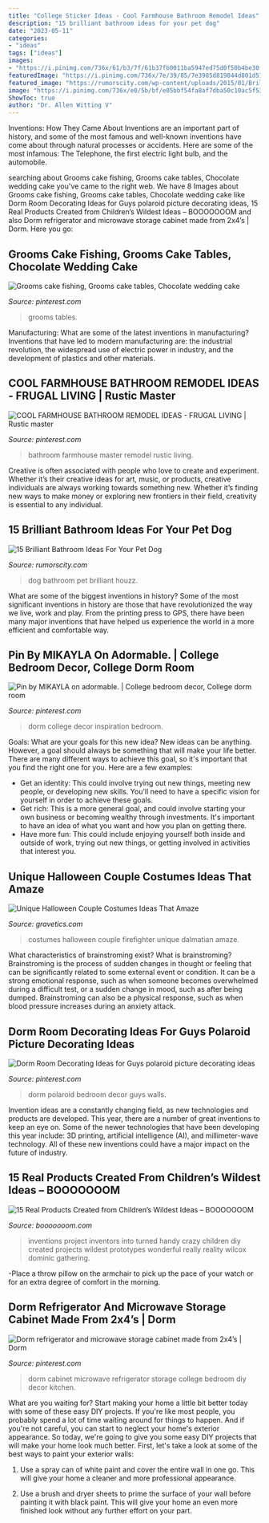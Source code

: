 ```yaml
---
title: "College Sticker Ideas - Cool Farmhouse Bathroom Remodel Ideas"
description: "15 brilliant bathroom ideas for your pet dog"
date: "2023-05-11"
categories:
- "ideas"
tags: ["ideas"]
images:
- "https://i.pinimg.com/736x/61/b3/7f/61b37fb0011ba5947ed75d0f50b4be30.jpg"
featuredImage: "https://i.pinimg.com/736x/7e/39/85/7e3985d819844d801d51a0a54a11b55c.jpg"
featured_image: "https://rumorscity.com/wp-content/uploads/2015/01/Brilliant-Bathroom-Ideas-For-Your-Pet-Dog-14.jpg"
image: "https://i.pinimg.com/736x/e0/5b/bf/e05bbf54fa8af7dba50c10ac5f53900e.jpg"
ShowToc: true
author: "Dr. Allen Witting V"
---
```



Inventions: How They Came About
Inventions are an important part of history, and some of the most famous and well-known inventions have come about through natural processes or accidents. Here are some of the most infamous: The Telephone, the first electric light bulb, and the automobile.

	

		
searching about Grooms cake fishing, Grooms cake tables, Chocolate wedding cake you've came to the right web. We have 8 Images about Grooms cake fishing, Grooms cake tables, Chocolate wedding cake like Dorm Room Decorating Ideas for Guys polaroid picture decorating ideas, 15 Real Products Created from Children’s Wildest Ideas – BOOOOOOOM and also Dorm refrigerator and microwave storage cabinet made from 2x4’s | Dorm. Here you go:
		
    
## Grooms Cake Fishing, Grooms Cake Tables, Chocolate Wedding Cake

<img loading=lazy src="https://i.pinimg.com/736x/e0/5b/bf/e05bbf54fa8af7dba50c10ac5f53900e.jpg" onerror="this.onerror=null;this.src='https://tse1.mm.bing.net/th?id=OIP.VaxkzES8pgiUMmXbC9JM_AHaJ3&amp;pid=15.1';" alt="Grooms cake fishing, Grooms cake tables, Chocolate wedding cake">

_Source: pinterest.com_

>grooms tables. 

	

Manufacturing: What are some of the latest inventions in manufacturing?
Inventions that have led to modern manufacturing are: the industrial revolution, the widespread use of electric power in industry, and the development of plastics and other materials.

    
## COOL FARMHOUSE BATHROOM REMODEL IDEAS - FRUGAL LIVING | Rustic Master

<img loading=lazy src="https://i.pinimg.com/736x/a2/ec/eb/a2eceb30cc6d3f68cebc616e465ec1ed.jpg" onerror="this.onerror=null;this.src='https://tse4.mm.bing.net/th?id=OIP.vSK-M9hrYBcmaw25sbYXYQHaJ3&amp;pid=15.1';" alt="COOL FARMHOUSE BATHROOM REMODEL IDEAS - FRUGAL LIVING | Rustic master">

_Source: pinterest.com_

>bathroom farmhouse master remodel rustic living. 

	

Creative is often associated with people who love to create and experiment. Whether it’s their creative ideas for art, music, or products, creative individuals are always working towards something new. Whether it’s finding new ways to make money or exploring new frontiers in their field, creativity is essential to any individual.

    
## 15 Brilliant Bathroom Ideas For Your Pet Dog

<img loading=lazy src="https://rumorscity.com/wp-content/uploads/2015/01/Brilliant-Bathroom-Ideas-For-Your-Pet-Dog-14.jpg" onerror="this.onerror=null;this.src='https://tse3.mm.bing.net/th?id=OIP.kKlymGtTDzYZl1soXAqPxQHaLH&amp;pid=15.1';" alt="15 Brilliant Bathroom Ideas For Your Pet Dog">

_Source: rumorscity.com_

>dog bathroom pet brilliant houzz. 

	

What are some of the biggest inventions in history?
Some of the most significant inventions in history are those that have revolutionized the way we live, work and play. From the printing press to GPS, there have been many major inventions that have helped us experience the world in a more efficient and comfortable way.

    
## Pin By MIKAYLA On Adormable. | College Bedroom Decor, College Dorm Room

<img loading=lazy src="https://i.pinimg.com/736x/7e/39/85/7e3985d819844d801d51a0a54a11b55c.jpg" onerror="this.onerror=null;this.src='https://tse1.mm.bing.net/th?id=OIP._JnoOaHvpHvtIYwS8quEEwAAAA&amp;pid=15.1';" alt="Pin by MIKAYLA on adormable. | College bedroom decor, College dorm room">

_Source: pinterest.com_

>dorm college decor inspiration bedroom. 

	

Goals: What are your goals for this new idea?
New ideas can be anything. However, a goal should always be something that will make your life better. There are many different ways to achieve this goal, so it's important that you find the right one for you. Here are a few examples: 
- Get an identity: This could involve trying out new things, meeting new people, or developing new skills. You'll need to have a specific vision for yourself in order to achieve these goals. 
- Get rich: This is a more general goal, and could involve starting your own business or becoming wealthy through investments. It's important to have an idea of what you want and how you plan on getting there. 
- Have more fun: This could include enjoying yourself both inside and outside of work, trying out new things, or getting involved in activities that interest you.

    
## Unique Halloween Couple Costumes Ideas That Amaze

<img loading=lazy src="https://www.gravetics.com/wp-content/uploads/2017/07/Dalmatian-Firefighter.jpg" onerror="this.onerror=null;this.src='https://tse2.mm.bing.net/th?id=OIP.2GyKmF6GvnY-WS6n4MIymwHaJ4&amp;pid=15.1';" alt="Unique Halloween Couple Costumes Ideas That Amaze">

_Source: gravetics.com_

>costumes halloween couple firefighter unique dalmatian amaze. 

	

What characteristics of brainstroming exist?
What is brainstroming? Brainstroming is the process of sudden changes in thought or feeling that can be significantly related to some external event or condition. It can be a strong emotional response, such as when someone becomes overwhelmed during a difficult test, or a sudden change in mood, such as after being dumped. Brainstroming can also be a physical response, such as when blood pressure increases during an anxiety attack.

    
## Dorm Room Decorating Ideas For Guys Polaroid Picture Decorating Ideas

<img loading=lazy src="https://i.pinimg.com/736x/61/b3/7f/61b37fb0011ba5947ed75d0f50b4be30.jpg" onerror="this.onerror=null;this.src='https://tse2.mm.bing.net/th?id=OIP.WImWKJ6lU1n8mcNat4Q66gHaJ4&amp;pid=15.1';" alt="Dorm Room Decorating Ideas for Guys polaroid picture decorating ideas">

_Source: pinterest.com_

>dorm polaroid bedroom decor guys walls. 

	

Invention ideas are a constantly changing field, as new technologies and products are developed. This year, there are a number of great inventions to keep an eye on. Some of the newer technologies that have been developing this year include: 3D printing, artificial intelligence (AI), and millimeter-wave technology. All of these new inventions could have a major impact on the future of industry.

    
## 15 Real Products Created From Children’s Wildest Ideas – BOOOOOOOM

<img loading=lazy src="http://www.booooooom.com/wp-content/uploads/2016/02/Inventions5.jpg" onerror="this.onerror=null;this.src='https://tse1.mm.bing.net/th?id=OIP.eZN64jQkF3o8cdmkz15GgwHaP7&amp;pid=15.1';" alt="15 Real Products Created from Children’s Wildest Ideas – BOOOOOOOM">

_Source: booooooom.com_

>inventions project inventors into turned handy crazy children diy created projects wildest prototypes wonderful really reality wilcox dominic gathering. 

	

-Place a throw pillow on the armchair to pick up the pace of your watch or for an extra degree of comfort in the morning.

    
## Dorm Refrigerator And Microwave Storage Cabinet Made From 2x4’s | Dorm

<img loading=lazy src="https://i.pinimg.com/736x/c5/9b/77/c59b77da9fb4990f2142ebdf348634bc.jpg" onerror="this.onerror=null;this.src='https://tse3.mm.bing.net/th?id=OIP.3PgBavQVsbBFtewKOwqZ-gHaJ3&amp;pid=15.1';" alt="Dorm refrigerator and microwave storage cabinet made from 2x4’s | Dorm">

_Source: pinterest.com_

>dorm cabinet microwave refrigerator storage college bedroom diy decor kitchen. 

	

What are you waiting for? Start making your home a little bit better today with some of these easy DIY projects.
If you're like most people, you probably spend a lot of time waiting around for things to happen. And if you're not careful, you can start to neglect your home's exterior appearance. So today, we're going to give you some easy DIY projects that will make your home look much better. First, let's take a look at some of the best ways to paint your exterior walls: 
1. Use a spray can of white paint and cover the entire wall in one go. This will give your home a cleaner and more professional appearance.

2. Use a brush and dryer sheets to prime the surface of your wall before painting it with black paint. This will give your home an even more finished look without any further effort on your part. 


